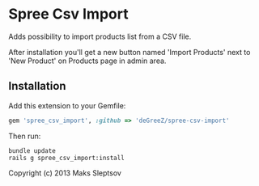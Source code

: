 Spree Csv Import
==============

Adds possibility to import products list from a CSV file.

After installation you'll get a new button named 'Import Products' next to 'New Product' on Products page in admin area.

Installation
------------
Add this extension to your Gemfile:
```ruby
gem 'spree_csv_import', :github => 'deGreeZ/spree-csv-import'
```

Then run:

```
bundle update
rails g spree_csv_import:install
```

Copyright (c) 2013 Maks Sleptsov
